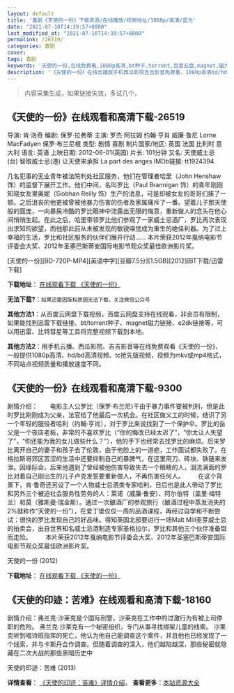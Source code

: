 ```yaml
---
layout: default
title: '喜剧《天使的一份》下载资源/在线播放/视频地址/1080p/高清/蓝光'
date: "2021-07-10T14:39:57+0800"
last_modified_at: "2021-07-10T14:39:57+0800"
permalink: /26519/
categories: 喜剧
cover:
tags: 喜剧
keywords: '天使的一份,在线免费看,1080p高清,bt种子,torrent,百度云盘,magnet,磁力链,迅雷下载资源'
description: '《天使的一份》在线云播放手机西瓜影院吉吉影音免费看，1080p高清bd/hd未删减完整版和tc抢先枪版，mkv/mp4格式，附带bt/torrent种子、magnet/磁力链、百度云盘、网盘资源迅雷下载链接'
---
```


>内容采集生成，如果链接失效，多试几个。


## 《天使的一份》在线观看和高清下载-26519

导演: 肯·洛奇 编剧: 保罗·拉弗蒂 主演: 罗杰·阿拉姆 约翰·亨肖 威廉·鲁尼 Lorne MacFadyen 保罗·布兰尼根 类型: 剧情 喜剧 制片国家/地区: 英国 法国 比利时 意大利 语言: 英语 上映日期: 2012-06-01(英国) 片长: 101分钟 又名: 天使威士忌 (台) 智取威士忌(港) 让天使来承担 La part des anges IMDb链接: tt1924394

几名犯事的无业青年被法院判处社区服务，他们在管理者哈里（John Henshaw 饰）的监督下展开工作。他们中间，名叫罗比（Paul Brannigan 饰）的青年刚刚知晓女友里奥妮（Siobhan Reilly 饰）生产的消息，可是却被女友的哥哥们揍了一顿。之后沮丧的他更被曾被他暴力伤害的伤者及家属痛斥了一番。望着儿子那天使般的面庞，一向暴戾冷酷的罗比眼神中流露出无限的悔意，重新做人的念头在他心间悄悄生起。在此之后，哈里带领罗比他们参观了一家威士忌酒厂，罗比再次表现出求知的欲望，而他那此前从未被发现的敏锐嗅觉成为重生的绝佳利器。为了过上幸福的生活，罗比和社区服务的伙伴们展开行动…… 本片荣获2012年戛纳电影节评委会大奖、2012年圣塞巴斯蒂安国际电影节观众奖最佳欧洲影片奖。


[天使的一份][BD-720P-MP4][英语中字][豆瓣7.5分][1.5GB][2012][BT下载/迅雷下载]

**下载地址**： [在线观看下载 《天使的一份》](https://www.btdx8.com/torrent/the_angels_share_2012.html) 


**无法下载?**：`如果迅雷因版权原因无法下载，关注微信公众号 `

**其他方法1**：从百度云网盘下载视频，百度云网盘支持在线观看，非会员有限制，如果能找到迅雷下载链接、bt/torrent种子、magnet磁力链接、e2dk链接等，可以用迅雷、比特彗星等工具将完整视频下载到本地。

**其他方法2**：用手机云播、西瓜影院、吉吉影音等在线免费观看《天使的一份》，一般提供1080p高清、hd/bd高清视频、tc抢先版视频，视频为mkv或mp4格式，不同站点视频质量和播放速度不同。


## 《天使的一份》在线观看和高清下载-9300

剧情介绍：　　电影主人公罗比（保罗·布兰尼)干由于暴力事件要被判刑，但是此时罗比刚刚成为父亲，法官给了他最后一次机会。在社区做义工的时候，结识了另一个年轻的服役者哈利（约翰·亨肖），对于罗比来说找到了一个保护伞。罗比的岳父是一个夜店老板，非常的不喜欢罗比（“你的悔改已经太迟了”，“你太让人失望了”，“你还能为我的女儿做些什么？”），他的手下也经常去找罗比的麻烦。后来罗比离开自己的妻子和孩子去了伦敦，由于他脸上的一道疤，工作面试都失败了。在格拉斯哥郊区苦涩的生活中还要抑制自己的暴脾气，在这里用刀、砖块、铁链来发泄。因缘际会，后来他遇到了曾经被他伤害导致失去一个眼睛的人，泪流满面的罗比对着自己刚出生的儿子卢克发誓要重新做人，不再伤害任何人。 　　在这个背景下，肯·鲁奇还另设了一个人物威士忌酒类专家哈利，日后也是此人带动了罗比和另外三个被迫社会服务性劳务的人：莱诺（威廉·鲁安）、阿尔伯特（盖里·梅特兰）和莫（雅斯曼·瑞金斯）。通过一次酿酒厂的参观旅行（酿酒过程中蒸发消失的2%就称作“天使的一份”），在爱丁堡仅仅一周的品酒课程，再经过自学和不断尝试：很快的罗比发现自己的好品味。得知英国北部要进行一场Malt Mill麦芽威士忌的拍卖会，出自世界知名威士忌酒制造专家圣格拉尔，罗比和其他三个伙伴准备铤而走险。 　　本片荣获2012年戛纳电影节评委会大奖、2012年圣塞巴斯蒂安国际电影节观众奖最佳欧洲影片奖。


天使的一份 (2012)

**下载地址**： [在线观看下载 《天使的一份》](https://www.btbtdy.me/btdy/dy9664.html) 


## 《天使的印迹：苦难》在线观看和高清下载-18160

剧情介绍：弗兰克·沙莱克是个国际刑警，沙莱克在工作中的过激行为有被上司停职的危险。 弗兰克·沙莱克有一个秘密组织，专门从事寻找绑架儿童的线索。 沙莱克听到唱诗班指挥的死亡，他认为他自己能调查这个案件，并且他也已经发现了一个线索，并与卡斯丹合作调查。但随着调查的深入，他们越陷越深，那些秘密就隐藏在二次大战的那些黑暗历史中


天使的印迹：苦难 (2013)

**详情查看**： [《天使的印迹：苦难》详情介绍](/movie/18160/)， **查看更多**：[本站资源大全](/movie/t/all/)

